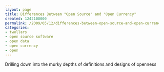 ```yaml
---
layout: page
title: Differences Between "Open Source" and "Open Currency"
created: 1242108000
permalink: /2009/05/12/differences-between-open-source-and-open-currency
categories:
- twollars
- open source software
- open data
- open currency
- open
---
```

Drilling down into the murky depths of definitions and designs of openness